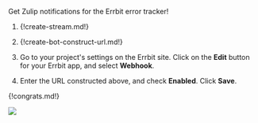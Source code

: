 Get Zulip notifications for the Errbit error tracker!

1. {!create-stream.md!}

1. {!create-bot-construct-url.md!}

1. Go to your project's settings on the Errbit site. Click on the
   **Edit** button for your Errbit app, and select **Webhook**.

1. Enter the URL constructed above, and check **Enabled**.
   Click **Save**.

{!congrats.md!}

![](/static/images/integrations/errbit/001.png)
